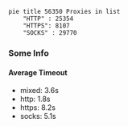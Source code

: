 
```mermaid
pie title 56350 Proxies in list
    "HTTP" : 25354
    "HTTPS": 8107
    "SOCKS" : 29770
```

### Some Info
#### Average Timeout

- mixed: 3.6s
- http: 1.8s
- https: 8.2s
- socks: 5.1s